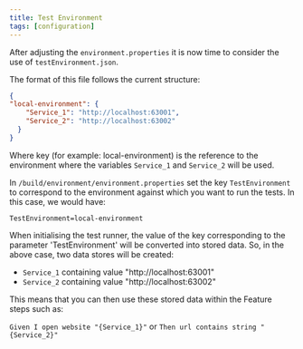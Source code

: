 ```yaml
---
title: Test Environment
tags: [configuration]
---
```

After adjusting the `environment.properties` it is now time to consider the use of `testEnvironment.json`.

The format of this file follows the current structure:

```json
{
"local-environment": {
    "Service_1": "http://localhost:63001",
    "Service_2": "http://localhost:63002"
  }
}
```

Where key (for example: local-environment) is the reference to the environment where the variables `Service_1` and `Service_2` will be used.

In `/build/environment/environment.properties` set the key `TestEnvironment` to correspond to the environment against
 which you want to run the tests. In this case, we would have:

`TestEnvironment=local-environment`

When initialising the test runner,  the value of the key corresponding to the parameter 'TestEnvironment'
will be converted into stored data. So, in the above case, two data stores will be created:

* `Service_1` containing value "http://localhost:63001"
* `Service_2` containing value "http://localhost:63002"

This means that you can then use these stored data within the Feature steps such as:

`Given I open website "{Service_1}"` or `Then url contains string "{Service_2}"`
